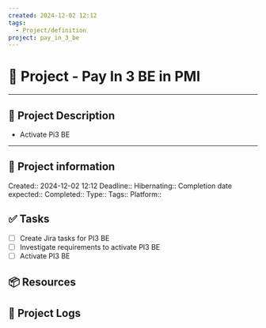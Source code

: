 ```yaml
---
created: 2024-12-02 12:12
tags:
  - Project/definition
project: pay_in_3_be
---
```


# 🚀 Project - Pay In 3 BE in PMI
___
## 🧾 Project Description
- Activate Pi3 BE
---
## 📢 Project information
Created:: 2024-12-02 12:12 
Deadline:: 
Hibernating:: 
Completion date expected:: 
Completed:: 
Type:: 
Tags:: 
Platform:: 

## ✅ Tasks 
- [ ] Create Jira tasks for PI3 BE
- [ ] Investigate requirements to activate PI3 BE
- [ ] Activate PI3 BE

## 📦 Resources 

## 📂 Project Logs 